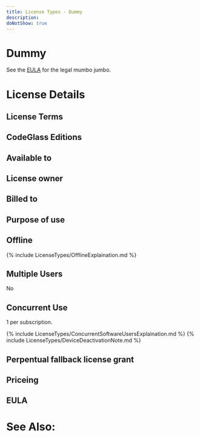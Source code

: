```yaml
---
title: License Types - Dummy
description: 
doNotShow: true
---
```

# Dummy

See the [EULA](#eula) for the legal mumbo jumbo.


# License Details
## License Terms

## CodeGlass Editions

## Available to


## License owner

## Billed to 

## Purpose of use


## Offline

{% include LicenseTypes/OfflineExplaination.md %}

## Multiple Users
No

## Concurrent Use
1 per subscription.

{% include LicenseTypes/ConcurrentSoftwareUsersExplaination.md %}
{% include LicenseTypes/DeviceDeactivationNote.md %}

## Perpentual fallback license grant

## Priceing

## EULA

# See Also:

